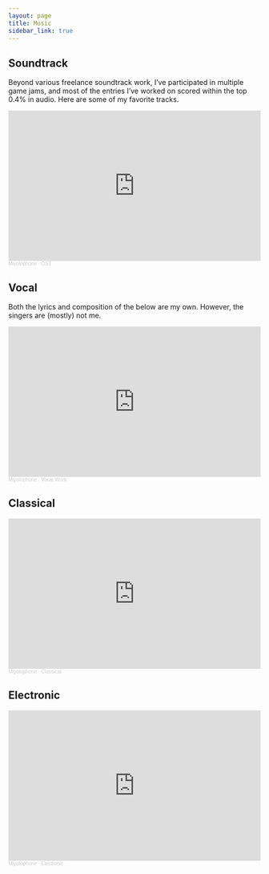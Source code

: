 ```yaml
---
layout: page
title: Music
sidebar_link: true
---
```


## Soundtrack

Beyond various freelance soundtrack work, I’ve participated in multiple game jams, and most of the entries I’ve worked on scored within the top 0.4% in audio. Here are some of my favorite tracks.

<iframe width="100%" height="300" scrolling="no" frameborder="no" allow="autoplay" src="https://w.soundcloud.com/player/?url=https%3A//api.soundcloud.com/playlists/1291426363%3Fsecret_token%3Ds-T3DD2rjzlxq&color=%2384b1b1&auto_play=false&hide_related=false&show_comments=true&show_user=true&show_reposts=false&show_teaser=true"></iframe><div style="font-size: 10px; color: #cccccc;line-break: anywhere;word-break: normal;overflow: hidden;white-space: nowrap;text-overflow: ellipsis; font-family: Interstate,Lucida Grande,Lucida Sans Unicode,Lucida Sans,Garuda,Verdana,Tahoma,sans-serif;font-weight: 100;"><a href="https://soundcloud.com/miyolophone" title="Miyolophone" target="_blank" style="color: #cccccc; text-decoration: none;">Miyolophone</a> · <a href="https://soundcloud.com/miyolophone/sets/ost/s-T3DD2rjzlxq" title="OST" target="_blank" style="color: #cccccc; text-decoration: none;">OST</a></div>

## Vocal

Both the lyrics and composition of the below are my own. However, the singers are (mostly) not me.

<iframe width="100%" height="300" scrolling="no" frameborder="no" allow="autoplay" src="https://w.soundcloud.com/player/?url=https%3A//api.soundcloud.com/playlists/1291409845%3Fsecret_token%3Ds-1HwLgKwpSR2&color=%2384b1b1&auto_play=false&hide_related=false&show_comments=true&show_user=true&show_reposts=false&show_teaser=true"></iframe><div style="font-size: 10px; color: #cccccc;line-break: anywhere;word-break: normal;overflow: hidden;white-space: nowrap;text-overflow: ellipsis; font-family: Interstate,Lucida Grande,Lucida Sans Unicode,Lucida Sans,Garuda,Verdana,Tahoma,sans-serif;font-weight: 100;"><a href="https://soundcloud.com/miyolophone" title="Miyolophone" target="_blank" style="color: #cccccc; text-decoration: none;">Miyolophone</a> · <a href="https://soundcloud.com/miyolophone/sets/vocal-work/s-1HwLgKwpSR2" title="Vocal Work" target="_blank" style="color: #cccccc; text-decoration: none;">Vocal Work</a></div>

## Classical

<iframe width="100%" height="300" scrolling="no" frameborder="no" allow="autoplay" src="https://w.soundcloud.com/player/?url=https%3A//api.soundcloud.com/playlists/1291412185%3Fsecret_token%3Ds-Mx8WlsaPcNK&color=%2384b1b1&auto_play=false&hide_related=false&show_comments=true&show_user=true&show_reposts=false&show_teaser=true"></iframe><div style="font-size: 10px; color: #cccccc;line-break: anywhere;word-break: normal;overflow: hidden;white-space: nowrap;text-overflow: ellipsis; font-family: Interstate,Lucida Grande,Lucida Sans Unicode,Lucida Sans,Garuda,Verdana,Tahoma,sans-serif;font-weight: 100;"><a href="https://soundcloud.com/miyolophone" title="Miyolophone" target="_blank" style="color: #cccccc; text-decoration: none;">Miyolophone</a> · <a href="https://soundcloud.com/miyolophone/sets/classical/s-Mx8WlsaPcNK" title="Classical" target="_blank" style="color: #cccccc; text-decoration: none;">Classical</a></div>

## Electronic

<iframe width="100%" height="300" scrolling="no" frameborder="no" allow="autoplay" src="https://w.soundcloud.com/player/?url=https%3A//api.soundcloud.com/playlists/1291413079%3Fsecret_token%3Ds-D3IrcoiyaFS&color=%2384b1b1&auto_play=false&hide_related=false&show_comments=true&show_user=true&show_reposts=false&show_teaser=true"></iframe><div style="font-size: 10px; color: #cccccc;line-break: anywhere;word-break: normal;overflow: hidden;white-space: nowrap;text-overflow: ellipsis; font-family: Interstate,Lucida Grande,Lucida Sans Unicode,Lucida Sans,Garuda,Verdana,Tahoma,sans-serif;font-weight: 100;"><a href="https://soundcloud.com/miyolophone" title="Miyolophone" target="_blank" style="color: #cccccc; text-decoration: none;">Miyolophone</a> · <a href="https://soundcloud.com/miyolophone/sets/electronic/s-D3IrcoiyaFS" title="Electronic" target="_blank" style="color: #cccccc; text-decoration: none;">Electronic</a></div>